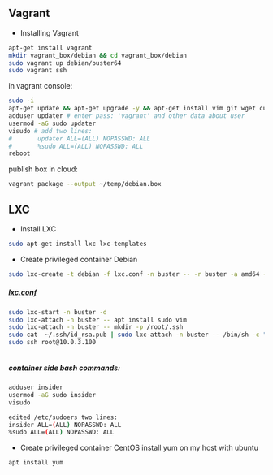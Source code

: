 ## Vagrant
  * Installing Vagrant
```bash
apt-get install vagrant
mkdir vagrant_box/debian && cd vagrant_box/debian
sudo vagrant up debian/buster64
sudo vagrant ssh
```
in vagrant console:
```bash
sudo -i
apt-get update && apt-get upgrade -y && apt-get install vim git wget curl -y
adduser updater # enter pass: 'vagrant' and other data about user
usermod -aG sudo updater
visudo # add two lines:
#		updater ALL=(ALL) NOPASSWD: ALL
#		%sudo ALL=(ALL) NOPASSWD: ALL
reboot
```
publish box in cloud:
```bash
vagrant package --output ~/temp/debian.box
```






## LXC

  * Install LXC
```bash
sudo apt-get install lxc lxc-templates

```
  * Create privileged container Debian
```bash
sudo lxc-create -t debian -f lxc.conf -n buster -- -r buster -a amd64 -S ~/.ssh/id_rsa.pub
```
##### [lxc.conf](./lxc.conf)

```bash
sudo lxc-start -n buster -d
sudo lxc-attach -n buster -- apt install sudo vim 
sudo lxc-attach -n buster -- mkdir -p /root/.ssh
sudo cat  ~/.ssh/id_rsa.pub | sudo lxc-attach -n buster -- /bin/sh -c "/bin/cat >> /root/.ssh/authorized_keys"
sudo ssh root@10.0.3.100



```
##### container side bash commands:
```bash
adduser insider
usermod -aG sudo insider
visudo

edited /etc/sudoers two lines:
insider ALL=(ALL) NOPASSWD: ALL
%sudo ALL=(ALL) NOPASSWD: ALL
```
  * Create privileged container CentOS
install yum on my host with ubuntu
```bash
apt install yum

```
